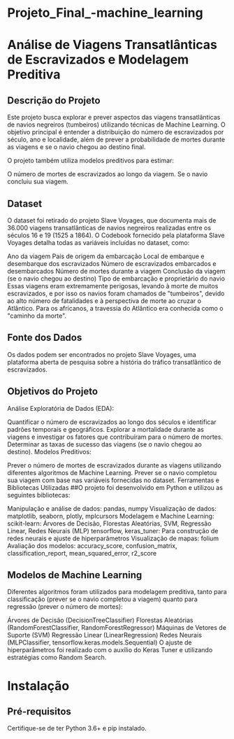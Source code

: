# Projeto_Final_-machine_learning
# Análise de Viagens Transatlânticas de Escravizados e Modelagem Preditiva

## Descrição do Projeto
Este projeto busca explorar e prever aspectos das viagens transatlânticas de navios negreiros (tumbeiros) utilizando técnicas de Machine Learning. O objetivo principal é entender a distribuição do número de escravizados por século, ano e localidade, além de prever a probabilidade de mortes durante as viagens e se o navio chegou ao destino final.

O projeto também utiliza modelos preditivos para estimar:

O número de mortes de escravizados ao longo da viagem.
Se o navio concluiu sua viagem.
## Dataset
O dataset foi retirado do projeto Slave Voyages, que documenta mais de 36.000 viagens transatlânticas de navios negreiros realizadas entre os séculos 16 e 19 (1525 a 1864). O Codebook fornecido pela plataforma Slave Voyages detalha todas as variáveis incluídas no dataset, como:

Ano da viagem
País de origem da embarcação
Local de embarque e desembarque dos escravizados
Número de escravizados embarcados e desembarcados
Número de mortes durante a viagem
Conclusão da viagem (se o navio chegou ao destino)
Tipo de embarcação e proprietário do navio
Essas viagens eram extremamente perigosas, levando à morte de muitos escravizados, e por isso os navios foram chamados de "tumbeiros", devido ao alto número de fatalidades e à perspectiva de morte ao cruzar o Atlântico. Para os africanos, a travessia do Atlântico era conhecida como o "caminho da morte".

## Fonte dos Dados
Os dados podem ser encontrados no projeto Slave Voyages, uma plataforma aberta de pesquisa sobre a história do tráfico transatlântico de escravizados.

## Objetivos do Projeto
Análise Exploratória de Dados (EDA):

Quantificar o número de escravizados ao longo dos séculos e identificar padrões temporais e geográficos.
Explorar a mortalidade durante as viagens e investigar os fatores que contribuíram para o número de mortes.
Determinar as taxas de sucesso das viagens (se o navio chegou ao destino).
Modelos Preditivos:

Prever o número de mortes de escravizados durante as viagens utilizando diferentes algoritmos de Machine Learning.
Prever se o navio completou sua viagem com base nas variáveis fornecidas no dataset.
Ferramentas e Bibliotecas Utilizadas
##O projeto foi desenvolvido em Python e utilizou as seguintes bibliotecas:

Manipulação e análise de dados: pandas, numpy
Visualização de dados: matplotlib, seaborn, plotly, mplcursors
Modelagem e Machine Learning:
scikit-learn: Árvores de Decisão, Florestas Aleatórias, SVM, Regressão Linear, Redes Neurais (MLP)
tensorflow, keras_tuner: Para construção de redes neurais e ajuste de hiperparâmetros
Visualização de mapas: folium
Avaliação dos modelos: accuracy_score, confusion_matrix, classification_report, mean_squared_error, r2_score
## Modelos de Machine Learning
Diferentes algoritmos foram utilizados para modelagem preditiva, tanto para classificação (prever se o navio completou a viagem) quanto para regressão (prever o número de mortes):

Árvores de Decisão (DecisionTreeClassifier)
Florestas Aleatórias (RandomForestClassifier, RandomForestRegressor)
Máquinas de Vetores de Suporte (SVM)
Regressão Linear (LinearRegression)
Redes Neurais (MLPClassifier, tensorflow.keras.models.Sequential)
O ajuste de hiperparâmetros foi realizado com o auxílio do Keras Tuner e utilizando estratégias como Random Search.

# Instalação
## Pré-requisitos
Certifique-se de ter Python 3.6+ e pip instalado.
